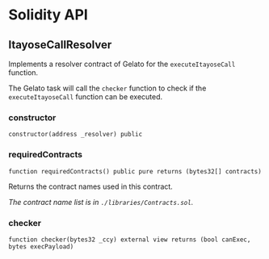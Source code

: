 # Solidity API

## ItayoseCallResolver

Implements a resolver contract of Gelato for the `executeItayoseCall` function.

The Gelato task will call the `checker` function to check if the `executeItayoseCall` function can be executed.

### constructor

```solidity
constructor(address _resolver) public
```

### requiredContracts

```solidity
function requiredContracts() public pure returns (bytes32[] contracts)
```

Returns the contract names used in this contract.

_The contract name list is in `./libraries/Contracts.sol`._

### checker

```solidity
function checker(bytes32 _ccy) external view returns (bool canExec, bytes execPayload)
```

